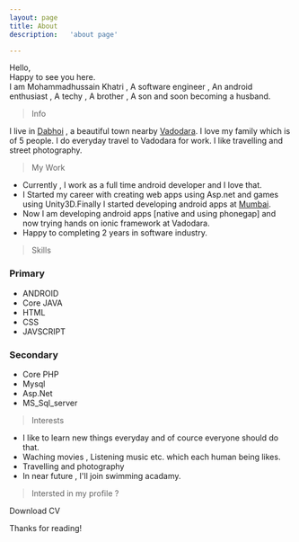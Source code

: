 ```yaml
---
layout: page
title: About
description:   'about page'

---
```


Hello,<br/>
   Happy to see you here.<br/>
   I am Mohammadhussain Khatri , A software engineer , An android enthusiast , A techy , A brother , A son and soon becoming a husband.

 > Info

 I live in <a href="https://www.google.co.in/search?q=Dabhoi" target="_blank">Dabhoi</a> , a beautiful town nearby <a href="https://www.google.co.in/search?q=Vadodara" target="_blank">Vadodara</a>. I love my family which is of 5 people. I do everyday travel to Vadodara for work. I like travelling and street photography.

 > My Work
 
 * Currently , I work as a full time android developer and I love that.
 * I Started my career with creating web apps using Asp.net and games using Unity3D.Finally I started developing android apps at <a href="https://www.google.co.in/search?q=Mumbai" target="_blank">Mumbai</a>.
 * Now I am developing android apps [native and using phonegap] and now trying hands on ionic framework at Vadodara.
 * Happy to completing 2 years in software industry.

 > Skills

### Primary

*	ANDROID
*	Core JAVA
*	HTML
*	CSS
*	JAVSCRIPT

### Secondary

*	Core PHP
*	Mysql
*	Asp.Net
*	MS_Sql_server


> Interests

* I like to learn new things everyday and of cource everyone should do that.
* Waching movies , Listening music etc. which each human being likes.
* Travelling and photography
* In near future , I'll join swimming acadamy.

> Intersted in my profile ?

Download CV

Thanks for reading!
